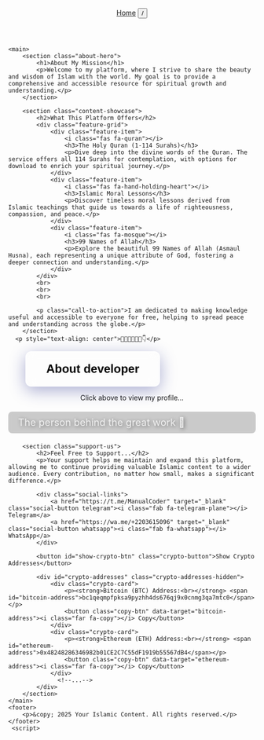 <header>
        <nav>
            <a href="index.html" class="home-button"><i class="fas fa-home"></i> Home</a>
            <button id="mode-switcher" class="mode-switcher">
                <i class="fas fa-sun"></i> / <i class="fas fa-moon"></i>
            </button>
        </nav>
    </header>

    <main>
        <section class="about-hero">
            <h1>About My Mission</h1>
            <p>Welcome to my platform, where I strive to share the beauty and wisdom of Islam with the world. My goal is to provide a comprehensive and accessible resource for spiritual growth and understanding.</p>
        </section>

        <section class="content-showcase">
            <h2>What This Platform Offers</h2>
            <div class="feature-grid">
                <div class="feature-item">
                    <i class="fas fa-quran"></i>
                    <h3>The Holy Quran (1-114 Surahs)</h3>
                    <p>Dive deep into the divine words of the Quran. The service offers all 114 Surahs for contemplation, with options for download to enrich your spiritual journey.</p>
                </div>
                <div class="feature-item">
                    <i class="fas fa-hand-holding-heart"></i>
                    <h3>Islamic Moral Lessons</h3>
                    <p>Discover timeless moral lessons derived from Islamic teachings that guide us towards a life of righteousness, compassion, and peace.</p>
                </div>
                <div class="feature-item">
                    <i class="fas fa-mosque"></i>
                    <h3>99 Names of Allah</h3>
                    <p>Explore the beautiful 99 Names of Allah (Asmaul Husna), each representing a unique attribute of God, fostering a deeper connection and understanding.</p>
                </div>
            </div>
            <br>
            <br>
            <br>
         

<style>
@keyframes glow {
  from { text-shadow:2px 2px 8px rgba(0,0,0,0.5),0 0 10px #ff9ff3; }
  to { text-shadow:2px 2px 8px rgba(0,0,0,0.5),0 0 20px #f368e0; }
}
</style>

            <p class="call-to-action">I am dedicated to making knowledge useful and accessible to everyone for free, helping to spread peace and understanding across the globe.</p>
        </section>
      <p style="text-align: center">👨‍💻😊👩‍💻😎👇</p>

<a href="https://dad-azcq.vercel.app/" style="text-decoration: none;">
  &nbsp; &nbsp;  &nbsp; &nbsp;  &nbsp;<button style="padding:20px 40px;font-size:24px;font-weight:bold;color: black;background:rgba(255,255,255,0.2);border:2px solid rgba(255,255,255,0.4);border-radius:12px;backdrop-filter:blur(10px);box-shadow:0 8px 32px 0 rgba(31,38,135,0.37);cursor:pointer;transition:all 0.3s ease;"
  onmouseover="this.style.transform='scale(1.1)';this.style.boxShadow='0 12px 40px rgba(31,38,135,0.5)';"
  onmouseout="this.style.transform='scale(1)';this.style.boxShadow='0 8px 32px rgba(31,38,135,0.37)';">
    About developer
  </button>
  <p style="text-align: center">Click above to view my profile...</p>
</a>

<p style="margin-top:20px;font-size:20px;color:#f0f0f0;text-shadow:2px 2px 8px rgba(0,0,0,0.5);background:rgba(0,0,0,0.2);padding:10px 20px;border-radius:8px;backdrop-filter:blur(5px);animation:glow 2s infinite alternate;">
  The person behind the great work 💖
</p>

<style>
@keyframes glow {
  from {
    text-shadow: 2px 2px 8px rgba(0,0,0,0.5);
  }
  to {
    text-shadow: 2px 2px 20px rgba(255, 255, 255, 0.8);
  }
}
</style>
        <section class="support-us">
            <h2>Feel Free to Support...</h2>
            <p>Your support helps me maintain and expand this platform, allowing me to continue providing valuable Islamic content to a wider audience. Every contribution, no matter how small, makes a significant difference.</p>

            <div class="social-links">
                <a href="https://t.me/ManualCoder" target="_blank" class="social-button telegram"><i class="fab fa-telegram-plane"></i> Telegram</a>
                <a href="https://wa.me/+2203615096" target="_blank" class="social-button whatsapp"><i class="fab fa-whatsapp"></i> WhatsApp</a>
            </div>

            <button id="show-crypto-btn" class="crypto-button">Show Crypto Addresses</button>

            <div id="crypto-addresses" class="crypto-addresses-hidden">
                <div class="crypto-card">
                    <p><strong>Bitcoin (BTC) Address:<br></strong> <span id="bitcoin-address">bc1qeqmpfpksa9pyzhh4ds676qj9x0cnmg3qa7mtc0</span></p>
                    <button class="copy-btn" data-target="bitcoin-address"><i class="far fa-copy"></i> Copy</button>
                </div>
                <div class="crypto-card">
                    <p><strong>Ethereum (ETH) Address:<br></strong> <span id="ethereum-address">0x48248286346982b01CE2C7C55dF1919b55567dB4</span></p>
                    <button class="copy-btn" data-target="ethereum-address"><i class="far fa-copy"></i> Copy</button>
                </div>
                  <!--...-->
            </div>
        </section>
    </main>
    <footer>
        <p>&copy; 2025 Your Islamic Content. All rights reserved.</p>
    </footer>
     <script>
